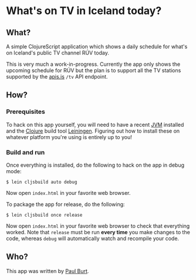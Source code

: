 # What's on TV in Iceland today?

## What?

A simple ClojureScript application which shows a daily schedule for what's on Iceland's public TV channel RÚV today.

This is very much a work-in-progress. Currently the app only shows the upcoming schedule for RÚV but the plan is to support all the TV stations supported by the [apis.is][apis.is] `/tv` API endpoint.

## How?

### Prerequisites

To hack on this app yourself, you will need to have a recent [JVM][jvm] installed and the [Clojure][clojure] build tool [Leiningen][lein]. Figuring out how to install these on whatever platform you're using is entirely up to you! 

### Build and run

Once everything is installed, do the following to hack on the app in debug mode:

```
$ lein cljsbuild auto debug
```

Now open `index.html` in your favorite web browser.

To package the app for release, do the following:

```
$ lein cljsbuild once release
```

Now open `index.html` in your favorite web browser to check that everything worked. Note that `release` must be run **every time** you make changes to the code, whereas `debug` will automatically watch and recompile your code.

## Who?

This app was written by [Paul Burt][pb].

[apis.is]: http://docs.apis.is/#endpoint-tv
[clojure]: http://clojure.org/
[jvm]: http://www.oracle.com/technetwork/java/javase/downloads/index.html
[lein]: http://leiningen.org/
[pb]: https://twitter.com/pycurious
